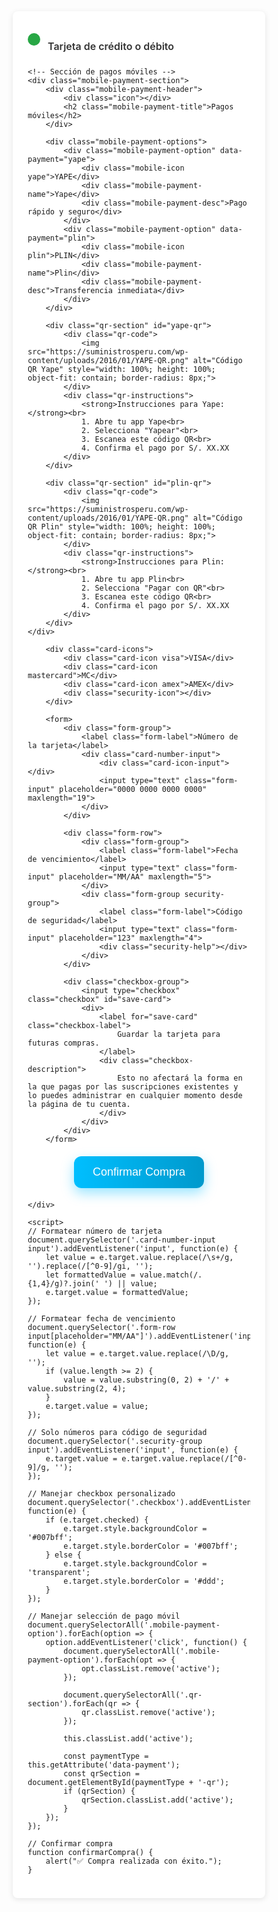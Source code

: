 <html lang="es">
<head>
    <meta charset="UTF-8">
    <meta name="viewport" content="width=device-width, initial-scale=1.0">
    <title>Formulario de Tarjeta de Crédito</title>
    <style>
        * {
            margin: 0;
            padding: 0;
            box-sizing: border-box;
        }

        body {
            font-family: -apple-system, BlinkMacSystemFont, 'Segoe UI', Roboto, sans-serif;
            background-color: #f5f5f5;
            padding: 20px;
        }

        .payment-section {
            max-width: 600px;
            margin: 0 auto;
            background: white;
            border-radius: 8px;
            padding: 24px;
            box-shadow: 0 2px 10px rgba(0,0,0,0.1);
        }

        .payment-header {
            display: flex;
            align-items: center;
            gap: 12px;
            margin-bottom: 24px;
        }

        .payment-header .icon {
            width: 20px;
            height: 20px;
            background-color: #28a745;
            border-radius: 50%;
            display: flex;
            align-items: center;
            justify-content: center;
        }

        .payment-header .icon::after {
            content: '✓';
            color: white;
            font-size: 12px;
            font-weight: bold;
        }

        .payment-title {
            font-size: 16px;
            font-weight: 600;
            color: #333;
        }

        .card-icons {
            display: flex;
            gap: 8px;
            margin-bottom: 24px;
        }

        .card-icon {
            width: 40px;
            height: 25px;
            border-radius: 4px;
            display: flex;
            align-items: center;
            justify-content: center;
            font-size: 10px;
            font-weight: bold;
            color: white;
        }

        .visa {
            background: linear-gradient(45deg, #1a1f71, #0066cc);
        }

        .mastercard {
            background: linear-gradient(45deg, #eb001b, #f79e1b);
        }

        .amex {
            background: linear-gradient(45deg, #006fcf, #0099cc);
        }

        .mobile-payment-section {
            max-width: 600px;
            margin: 20px auto 0;
            background: white;
            border-radius: 8px;
            padding: 24px;
            box-shadow: 0 2px 10px rgba(0,0,0,0.1);
        }

        .mobile-payment-header {
            display: flex;
            align-items: center;
            gap: 12px;
            margin-bottom: 24px;
        }

        .mobile-payment-header .icon {
            width: 20px;
            height: 20px;
            background-color: #28a745;
            border-radius: 50%;
            display: flex;
            align-items: center;
            justify-content: center;
        }

        .mobile-payment-header .icon::after {
            content: '📱';
            font-size: 12px;
        }

        .mobile-payment-title {
            font-size: 16px;
            font-weight: 600;
            color: #333;
        }

        .mobile-payment-options {
            display: flex;
            gap: 16px;
            margin-bottom: 24px;
        }

        .mobile-payment-option {
            flex: 1;
            border: 2px solid #e9ecef;
            border-radius: 8px;
            padding: 16px;
            cursor: pointer;
            transition: all 0.3s ease;
            text-align: center;
        }

        .mobile-payment-option:hover {
            border-color: #007bff;
            background-color: #f8f9ff;
        }

        .mobile-payment-option.active {
            border-color: #007bff;
            background-color: #f0f8ff;
        }

        .mobile-icon {
            width: 60px;
            height: 40px;
            margin: 0 auto 12px;
            border-radius: 8px;
            display: flex;
            align-items: center;
            justify-content: center;
            font-size: 12px;
            font-weight: bold;
            color: white;
        }

        .yape {
            background: linear-gradient(45deg, #722F8F, #9B4DCA);
        }

        .plin {
            background: linear-gradient(45deg, #0066CC, #0088FF);
        }

        .mobile-payment-name {
            font-weight: 600;
            color: #333;
            margin-bottom: 4px;
        }

        .mobile-payment-desc {
            font-size: 12px;
            color: #666;
        }

        .qr-section {
            background: #f8f9fa;
            border: 1px solid #e9ecef;
            border-radius: 8px;
            padding: 24px;
            text-align: center;
            display: none;
        }

        .qr-section.active {
            display: block;
        }

        .qr-code {
            width: 200px;
            height: 200px;
            margin: 0 auto 16px;
            background: white;
            border: 1px solid #ddd;
            border-radius: 8px;
            display: flex;
            align-items: center;
            justify-content: center;
            position: relative;
            overflow: hidden;
        }

        .qr-pattern {
            width: 100%;
            height: 100%;
            background-image: 
                linear-gradient(45deg, #000 25%, transparent 25%, transparent 75%, #000 75%, #000),
                linear-gradient(45deg, #000 25%, transparent 25%, transparent 75%, #000 75%, #000);
            background-size: 20px 20px;
            background-position: 0 0, 10px 10px;
            opacity: 0.8;
        }

        .qr-logo {
            position: absolute;
            top: 50%;
            left: 50%;
            transform: translate(-50%, -50%);
            width: 40px;
            height: 40px;
            background: white;
            border-radius: 8px;
            display: flex;
            align-items: center;
            justify-content: center;
            font-size: 20px;
            box-shadow: 0 2px 8px rgba(0,0,0,0.1);
        }

        .qr-instructions {
            color: #666;
            font-size: 14px;
            line-height: 1.5;
        }

        .qr-instructions strong {
            color: #333;
        }

        .security-icon {
            margin-left: auto;
            width: 30px;
            height: 30px;
            background-color: #f8f9fa;
            border: 1px solid #dee2e6;
            border-radius: 4px;
            display: flex;
            align-items: center;
            justify-content: center;
        }

        .security-icon::after {
            content: '🔒';
            font-size: 14px;
        }

        .form-group {
            margin-bottom: 20px;
        }

        .form-label {
            display: block;
            margin-bottom: 8px;
            font-weight: 600;
            color: #333;
            font-size: 14px;
        }

        .form-input {
            width: 100%;
            padding: 12px 16px;
            border: 1px solid #ddd;
            border-radius: 6px;
            font-size: 16px;
            transition: border-color 0.3s ease;
            background: #f8f9fa;
        }

        .form-input:focus {
            outline: none;
            border-color: #007bff;
            box-shadow: 0 0 0 3px rgba(0,123,255,0.1);
        }

        .card-number-input {
            position: relative;
        }

        .card-number-input .form-input {
            padding-left: 50px;
        }

        .card-icon-input {
            position: absolute;
            left: 12px;
            top: 50%;
            transform: translateY(-50%);
            width: 30px;
            height: 20px;
            background: #f0f0f0;
            border-radius: 3px;
            display: flex;
            align-items: center;
            justify-content: center;
            font-size: 8px;
            color: #666;
        }

        .card-icon-input::after {
            content: '💳';
        }

        .form-row {
            display: grid;
            grid-template-columns: 1fr 1fr;
            gap: 16px;
        }

        .security-group {
            position: relative;
        }

        .security-help {
            position: absolute;
            right: 12px;
            top: 50%;
            transform: translateY(-50%);
            width: 20px;
            height: 20px;
            background: #f8f9fa;
            border: 1px solid #ddd;
            border-radius: 50%;
            display: flex;
            align-items: center;
            justify-content: center;
            cursor: pointer;
            font-size: 12px;
            color: #666;
        }

        .security-help::after {
            content: '?';
        }

        .checkbox-group {
            display: flex;
            align-items: flex-start;
            gap: 12px;
            margin-top: 24px;
        }

        .checkbox {
            width: 18px;
            height: 18px;
            border: 2px solid #ddd;
            border-radius: 3px;
            cursor: pointer;
            flex-shrink: 0;
            margin-top: 2px;
        }

        .checkbox-label {
            font-size: 14px;
            color: #333;
            line-height: 1.5;
            cursor: pointer;
        }

        .checkbox-description {
            font-size: 13px;
            color: #666;
            margin-top: 8px;
            line-height: 1.4;
        }

    .checkbox:checked {
        background-color: #007bff;
        border-color: #007bff;
        position: relative;
    }

    .checkbox:checked::after {
        content: '✓';
        color: white;
        font-size: 12px;
        position: absolute;
        top: 50%;
        left: 50%;
        transform: translate(-50%, -50%);
    }

    /* Botón de Confirmar Compra animado */
    .confirm-button {
        padding: 15px 30px;
        background: linear-gradient(90deg, #00bfff, #0099cc);
        border: none;
        border-radius: 12px;
        color: white;
        font-size: 18px;
        box-shadow: 0 8px 20px rgba(0, 191, 255, 0.4);
        transition: all 0.3s ease;
        cursor: pointer;
        margin: 20px auto;
        display: block;
    }

    .confirm-button:hover {
        background: linear-gradient(90deg, #0099cc, #007acc);
        transform: scale(1.05) translateY(-3px);
        box-shadow: 0 12px 24px rgba(0, 191, 255, 0.5);
    }

    /* Responsive */
    @media (max-width: 600px) {
        .form-row {
            grid-template-columns: 1fr;
        }

        .card-icons {
            justify-content: center;
        }
    }

</style>
     
</head>
<body>
    <div class="payment-section">
        <div class="payment-header">
            <div class="icon"></div>
            <h2 class="payment-title">Tarjeta de crédito o débito</h2>
        </div>

    <!-- Sección de pagos móviles -->
    <div class="mobile-payment-section">
        <div class="mobile-payment-header">
            <div class="icon"></div>
            <h2 class="mobile-payment-title">Pagos móviles</h2>
        </div>

        <div class="mobile-payment-options">
            <div class="mobile-payment-option" data-payment="yape">
                <div class="mobile-icon yape">YAPE</div>
                <div class="mobile-payment-name">Yape</div>
                <div class="mobile-payment-desc">Pago rápido y seguro</div>
            </div>
            <div class="mobile-payment-option" data-payment="plin">
                <div class="mobile-icon plin">PLIN</div>
                <div class="mobile-payment-name">Plin</div>
                <div class="mobile-payment-desc">Transferencia inmediata</div>
            </div>
        </div>

        <div class="qr-section" id="yape-qr">
            <div class="qr-code">
                <img src="https://suministrosperu.com/wp-content/uploads/2016/01/YAPE-QR.png" alt="Código QR Yape" style="width: 100%; height: 100%; object-fit: contain; border-radius: 8px;">
            </div>
            <div class="qr-instructions">
                <strong>Instrucciones para Yape:</strong><br>
                1. Abre tu app Yape<br>
                2. Selecciona "Yapear"<br>
                3. Escanea este código QR<br>
                4. Confirma el pago por S/. XX.XX
            </div>
        </div>

        <div class="qr-section" id="plin-qr">
            <div class="qr-code">
                <img src="https://suministrosperu.com/wp-content/uploads/2016/01/YAPE-QR.png" alt="Código QR Plin" style="width: 100%; height: 100%; object-fit: contain; border-radius: 8px;">
            </div>
            <div class="qr-instructions">
                <strong>Instrucciones para Plin:</strong><br>
                1. Abre tu app Plin<br>
                2. Selecciona "Pagar con QR"<br>
                3. Escanea este código QR<br>
                4. Confirma el pago por S/. XX.XX
            </div>
        </div>
    </div>

        <div class="card-icons">
            <div class="card-icon visa">VISA</div>
            <div class="card-icon mastercard">MC</div>
            <div class="card-icon amex">AMEX</div>
            <div class="security-icon"></div>
        </div>

        <form>
            <div class="form-group">
                <label class="form-label">Número de la tarjeta</label>
                <div class="card-number-input">
                    <div class="card-icon-input"></div>
                    <input type="text" class="form-input" placeholder="0000 0000 0000 0000" maxlength="19">
                </div>
            </div>

            <div class="form-row">
                <div class="form-group">
                    <label class="form-label">Fecha de vencimiento</label>
                    <input type="text" class="form-input" placeholder="MM/AA" maxlength="5">
                </div>
                <div class="form-group security-group">
                    <label class="form-label">Código de seguridad</label>
                    <input type="text" class="form-input" placeholder="123" maxlength="4">
                    <div class="security-help"></div>
                </div>
            </div>

            <div class="checkbox-group">
                <input type="checkbox" class="checkbox" id="save-card">
                <div>
                    <label for="save-card" class="checkbox-label">
                        Guardar la tarjeta para futuras compras.
                    </label>
                    <div class="checkbox-description">
                        Esto no afectará la forma en la que pagas por las suscripciones existentes y lo puedes administrar en cualquier momento desde la página de tu cuenta.
                    </div>
                </div>
            </div>
        </form>
<button type="button" class="confirm-button" onclick="confirmarCompra()">Confirmar Compra</button>

    </div>
 
    <script>
    // Formatear número de tarjeta
    document.querySelector('.card-number-input input').addEventListener('input', function(e) {
        let value = e.target.value.replace(/\s+/g, '').replace(/[^0-9]/gi, '');
        let formattedValue = value.match(/.{1,4}/g)?.join(' ') || value;
        e.target.value = formattedValue;
    });

    // Formatear fecha de vencimiento
    document.querySelector('.form-row input[placeholder="MM/AA"]').addEventListener('input', function(e) {
        let value = e.target.value.replace(/\D/g, '');
        if (value.length >= 2) {
            value = value.substring(0, 2) + '/' + value.substring(2, 4);
        }
        e.target.value = value;
    });

    // Solo números para código de seguridad
    document.querySelector('.security-group input').addEventListener('input', function(e) {
        e.target.value = e.target.value.replace(/[^0-9]/g, '');
    });

    // Manejar checkbox personalizado
    document.querySelector('.checkbox').addEventListener('change', function(e) {
        if (e.target.checked) {
            e.target.style.backgroundColor = '#007bff';
            e.target.style.borderColor = '#007bff';
        } else {
            e.target.style.backgroundColor = 'transparent';
            e.target.style.borderColor = '#ddd';
        }
    });

    // Manejar selección de pago móvil
    document.querySelectorAll('.mobile-payment-option').forEach(option => {
        option.addEventListener('click', function() {
            document.querySelectorAll('.mobile-payment-option').forEach(opt => {
                opt.classList.remove('active');
            });

            document.querySelectorAll('.qr-section').forEach(qr => {
                qr.classList.remove('active');
            });

            this.classList.add('active');

            const paymentType = this.getAttribute('data-payment');
            const qrSection = document.getElementById(paymentType + '-qr');
            if (qrSection) {
                qrSection.classList.add('active');
            }
        });
    });

    // Confirmar compra
    function confirmarCompra() {
        alert("✅ Compra realizada con éxito.");
    }
</script>

</body>
</html>
